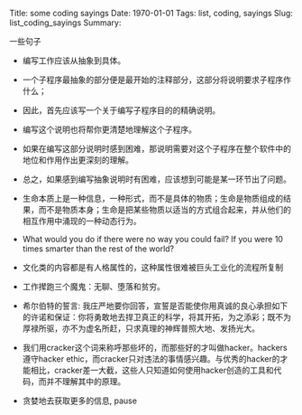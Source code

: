 Title: some coding sayings
Date: 1970-01-01
Tags: list, coding, sayings
Slug: list_coding_sayings
Summary:

一些句子

- 编写工作应该从抽象到具体。
- 一个子程序最抽象的部分便是最开始的注释部分，这部分将说明要求子程序作什么；
- 因此，首先应该写一个关于编写子程序目的的精确说明。
- 编写这个说明也将帮你更清楚地理解这个子程序。
- 如果在编写这部分说明时感到困难，那说明需要对这个子程序在整个软件中的地位和作用作出更深刻的理解。
- 总之，如果感到编写抽象说明时有困难，应该想到可能是某一环节出了问题。

- 生命本质上是一种信息，一种形式，而不是具体的物质；生命是物质组成的结果，而不是物质本身；生命是把某些物质以适当的方式组合起来，并从他们的相互作用中涌现的一种动态行为。

- What would you do if there were no way you could fail? If you were 10 times smarter than the rest of the world?

- 文化类的内容都是有人格属性的，这种属性很难被巨头工业化的流程所复制

- 工作撵跑三个魔鬼：无聊、堕落和贫穷。

- 希尔伯特的誓言: 我庄严地要你回答，宣誓是否能使你用真诚的良心承担如下的许诺和保证：你将勇敢地去捍卫真正的科学，将其开拓，为之添彩；既不为厚禄所驱，亦不为虚名所赶，只求真理的神辉普照大地、发扬光大。

- 我们用cracker这个词来称呼那些坏的，而那些好的才叫做hacker。hackers遵守hacker ethic，而cracker只对违法的事情感兴趣。与优秀的hacker的才能相比，cracker差一大截，这些人只知道如何使用hacker创造的工具和代码，而并不理解其中的原理。

- 贪婪地去获取更多的信息, pause
